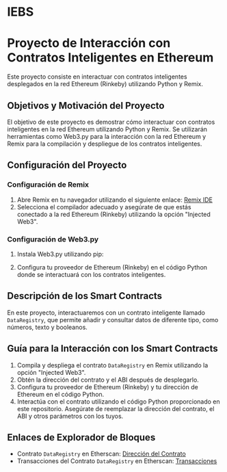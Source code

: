 # IEBS

# Proyecto de Interacción con Contratos Inteligentes en Ethereum

Este proyecto consiste en interactuar con contratos inteligentes desplegados en la red Ethereum (Rinkeby) utilizando Python y Remix.

## Objetivos y Motivación del Proyecto

El objetivo de este proyecto es demostrar cómo interactuar con contratos inteligentes en la red Ethereum utilizando Python y Remix. Se utilizarán herramientas como Web3.py para la interacción con la red Ethereum y Remix para la compilación y despliegue de los contratos inteligentes.

## Configuración del Proyecto

### Configuración de Remix

1. Abre Remix en tu navegador utilizando el siguiente enlace: [Remix IDE](https://remix.ethereum.org/#lang=es&optimize=false&runs=200&evmVersion=null&version=soljson-v0.8.24+commit.e11b9ed9.js)
2. Selecciona el compilador adecuado y asegúrate de que estás conectado a la red Ethereum (Rinkeby) utilizando la opción "Injected Web3".

### Configuración de Web3.py

1. Instala Web3.py utilizando pip:

2. Configura tu proveedor de Ethereum (Rinkeby) en el código Python donde se interactuará con los contratos inteligentes.

## Descripción de los Smart Contracts

En este proyecto, interactuaremos con un contrato inteligente llamado `DataRegistry`, que permite añadir y consultar datos de diferente tipo, como números, texto y booleanos.

## Guía para la Interacción con los Smart Contracts

1. Compila y despliega el contrato `DataRegistry` en Remix utilizando la opción "Injected Web3".
2. Obtén la dirección del contrato y el ABI después de desplegarlo.
3. Configura tu proveedor de Ethereum (Rinkeby) y tu dirección de Ethereum en el código Python.
4. Interactúa con el contrato utilizando el código Python proporcionado en este repositorio. Asegúrate de reemplazar la dirección del contrato, el ABI y otros parámetros con los tuyos.

## Enlaces de Explorador de Bloques

- Contrato `DataRegistry` en Etherscan: [Dirección del Contrato](https://etherscan.io/address/0x123456789ABCDEF...)
- Transacciones del Contrato `DataRegistry` en Etherscan: [Transacciones](https://etherscan.io/address/0x123456789ABCDEF...)


